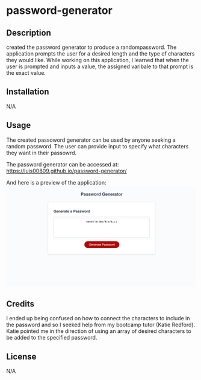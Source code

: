 # password-generator

## Description
 created the password generator to produce a randompassword. The application prompts the user for a desired length and the type of characters they would like. While working on this application, I learned that when the user is prompted and inputs a value, the assigned varibale to that prompt is the exact value.

 ## Installation 
N/A

## Usage
The created passoword generator can be used by anyone seeking a random password. The user can provide input to specify what characters they want in their passowrd. 

The password generator can be accessed at: https://luis00809.github.io/password-generator/


And here is a preview of the application: 
![password-generator preview](./images/password-generator%20preview.png)


## Credits
I ended up being confused on how to connect the characters to include in the password and so I seeked help from my bootcamp tutor (Katie Redford). Katie pointed me in the direction of using an array of desired characters to be added to the specified password. 

## License 
N/A